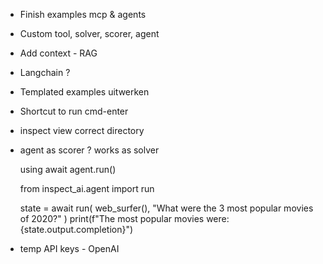 - Finish examples mcp & agents

- Custom tool, solver, scorer, agent

- Add context - RAG
- Langchain ?

- Templated examples uitwerken

- Shortcut to run cmd-enter
- inspect view correct directory

- agent as scorer ? works as solver

    using await agent.run()

    from inspect_ai.agent import run

    state = await run(
        web_surfer(), "What were the 3 most popular movies of 2020?"
    )
    print(f"The most popular movies were: {state.output.completion}")

- temp API keys - OpenAI
